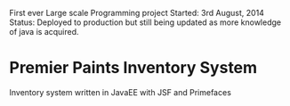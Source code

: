 First ever Large scale Programming project
Started: 3rd August, 2014
Status: Deployed to production but still being updated as more knowledge of java is acquired.

Premier Paints Inventory System
=============

Inventory system written in JavaEE with JSF and Primefaces
